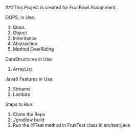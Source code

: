 ###This Project is created for FruitBowl Assignment.

OOPS, in Use:

1. Class
2. Object
3. Inheritance
4. Abstraction
5. Method OverRiding

DataStructures in Use:
1. ArrayList

Java8 Features in Use:
1. Streams
2. Lambda

Steps to Run:

1. Clone the Repo
2. ./gradlew build
3. Run the @Test method in FruitTest class in src/test/java